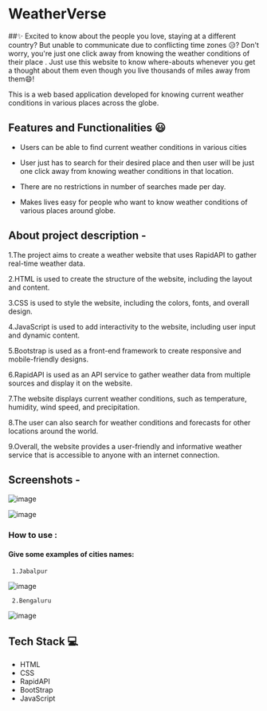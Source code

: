 # WeatherVerse
##✨ Excited to know about the people you love, staying at a different country? But unable to communicate due to conflicting time zones 😥? 
  Don't worry, you're just one click away from knowing the weather conditions of their place . Just use this website to know where-abouts whenever you get
 a thought about them even though you live thousands of miles away from them😄!

This is a web based application developed for knowing current weather conditions in various places across the globe.


## Features and Functionalities 😃

- Users can be able to find current weather conditions in various cities

- User just has to search for their desired place and then user will be just one click away from knowing weather conditions in that location.

- There are no restrictions in number of searches made per day.

- Makes lives easy for people who want to know weather conditions of various places around globe. 


## About project description -
   
1.The project aims to create a weather website that uses RapidAPI to gather real-time weather data.

2.HTML is used to create the structure of the website, including the layout and content.

3.CSS is used to style the website, including the colors, fonts, and overall design.

4.JavaScript is used to add interactivity to the website, including user input and dynamic content.

5.Bootstrap is used as a front-end framework to create responsive and mobile-friendly designs.

6.RapidAPI is used as an API service to gather weather data from multiple sources and display it on the website.

7.The website displays current weather conditions, such as temperature, humidity, wind speed, and precipitation.

8.The user can also search for weather conditions and forecasts for other locations around the world.

9.Overall, the website provides a user-friendly and informative weather service that is accessible to anyone with an internet connection.


## Screenshots -

![image](https://user-images.githubusercontent.com/105978561/232223719-545f5cc9-6af2-4735-9a12-f698dfbe54b2.png)

![image](https://user-images.githubusercontent.com/105978561/232223960-ed36256e-6966-4ac7-b605-540759a64db1.png)



### How to use :
#### Give some examples of cities names:
     1.Jabalpur
     
![image](https://user-images.githubusercontent.com/105978561/232224015-5f1909d5-ccc8-420e-863e-f5ccec15bb30.png)

     2.Bengaluru

![image](https://user-images.githubusercontent.com/105978561/232224050-c7ca4fb7-d323-40da-9051-fb56c297742d.png)



## Tech Stack 💻
- HTML
- CSS
- RapidAPI
- BootStrap
- JavaScript

